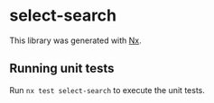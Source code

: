 # select-search

This library was generated with [Nx](https://nx.dev).

## Running unit tests

Run `nx test select-search` to execute the unit tests.
